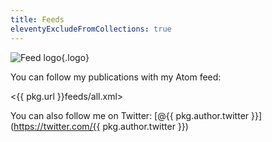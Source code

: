 ```yaml
---
title: Feeds
eleventyExcludeFromCollections: true
---
```


![Feed logo](/assets/images/feed.png){.logo}

You can follow my publications with my Atom feed:

<{{ pkg.url }}feeds/all.xml>

You can also follow me on Twitter: [@{{ pkg.author.twitter }}](https://twitter.com/{{ pkg.author.twitter }})
